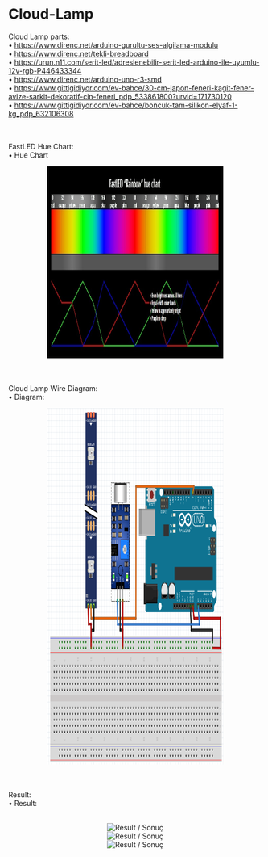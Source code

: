 # Cloud-Lamp
Cloud Lamp parts:
<br>• https://www.direnc.net/arduino-gurultu-ses-algilama-modulu
<br>• https://www.direnc.net/tekli-breadboard
<br>• https://urun.n11.com/serit-led/adreslenebilir-serit-led-arduino-ile-uyumlu-12v-rgb-P446433344
<br>• https://www.direnc.net/arduino-uno-r3-smd
<br>• https://www.gittigidiyor.com/ev-bahce/30-cm-japon-feneri-kagit-fener-avize-sarkit-dekoratif-cin-feneri_pdp_533861800?urvid=171730120
<br>• https://www.gittigidiyor.com/ev-bahce/boncuk-tam-silikon-elyaf-1-kg_pdp_632106308

<br><br>FastLED Hue Chart:
<br>• Hue Chart
<p align="center">
  <img src="img/hue_chart.png" width="350" title="Hue Chart / Renk Tablosu" width="1077" height="380">
</p>
<br><br>Cloud Lamp Wire Diagram:
<br>• Diagram:
<p align="center">
  <img src="img/diagram.png" width="350" title="Wire Diagram / Bağlantı Şeması" width="792" height="706">
</p>
<br><br>Result:
<br>• Result:
<p align="center">
  <br><img src="img/result1.png" width="350" title="Result / Sonuç">
  <br><img src="img/result2.png" width="350" title="Result / Sonuç">
  <br><img src="img/result3.png" width="350" title="Result / Sonuç">
</p>
